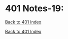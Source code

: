 # 401 Notes-19:
[Back to 401 Index](401-index.md)<br>


<!-- notes here -->


[Back to 401 Index](401-index.md)